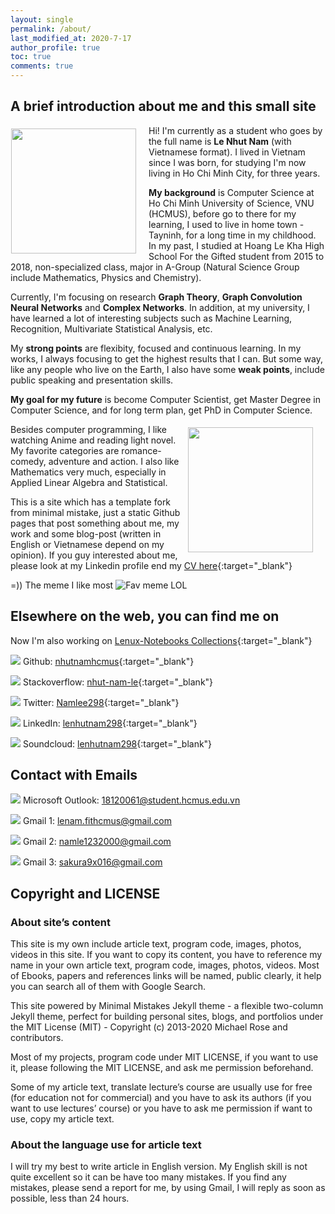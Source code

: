 ```yaml
---
layout: single
permalink: /about/
last_modified_at: 2020-7-17
author_profile: true
toc: true
comments: true
---
```


## A brief introduction about me and this small site

<p><img style="float: left;margin:5px 20px 5px 1px" src="{{site.baseurl}}/assets/images/avt/avt.jpg" width="200px"></p>

Hi! I'm currently as a student who goes by the full name is **Le Nhut Nam** (with Vietnamese format). I lived in Vietnam since I was born, for studying I'm now living in Ho Chi Minh City, for three years.

**My background** is Computer Science at Ho Chi Minh University of Science, VNU (HCMUS), before go to there for my learning, I used to live in home town - Tayninh, for a long time in my childhood. In my past, I studied at Hoang Le Kha High School For the Gifted student from 2015 to 2018, non-specialized class, major in A-Group (Natural Science Group include Mathematics, Physics and Chemistry).

Currently, I'm focusing on research **Graph Theory**, **Graph Convolution Neural Networks** and **Complex Networks**. In addition, at my university, I have learned a lot of interesting subjects such as Machine Learning, Recognition, Multivariate Statistical Analysis, etc.

My **strong points** are flexibity, focused and continuous learning. In my works, I always focusing to get the highest results that I can. But some way, like any people who live on the Earth, I also have some **weak points**, include public speaking and presentation skills.

**My goal for my future** is become Computer Scientist, get Master Degree in Computer Science, and for long term plan, get PhD in Computer Science.

<p><img style="float: right;margin:5px 20px 5px 1px" src="https://wallpapercave.com/wp/wp8540750.jpg" width="200px"></p>

Besides computer programming, I like watching Anime and reading light novel. My favorite categories are romance-comedy, adventure and action. I also like Mathematics very much, especially in Applied Linear Algebra and Statistical.

This is a site which has a template fork from minimal mistake, just a static Github pages that post something about me, my work and some blog-post (written in English or Vietnamese depend on my opinion). If you guy interested about me, please look at my Linkedin profile end my [CV here](https://docs.google.com/viewer?url=https://raw.githubusercontent.com/nhutnamhcmus/resume/main/resume.pdf){:target="_blank"}


=)) The meme I like most
![Fav meme LOL](https://j.gifs.com/v15Bnk.gif)

## Elsewhere on the web, you can find me on

Now I'm also working on [Lenux-Notebooks Collections](https://nhutnamhcmus.github.io/lenux-notebooks/){:target="_blank"}

<img src="https://img.icons8.com/color/30/000000/github--v1.png"/> Github: [nhutnamhcmus](https://github.com/nhutnamhcmus){:target="_blank"}

<img src="https://img.icons8.com/color/30/000000/stackoverflow.png"/> Stackoverflow: [nhut-nam-le](https://stackoverflow.com/users/14214183/nhut-nam-le){:target="_blank"}

<img src="https://img.icons8.com/fluent/30/000000/twitter.png"/> Twitter: [Namlee298](https://twitter.com/Namlee298){:target="_blank"}

<img src="https://img.icons8.com/fluent/30/000000/linkedin.png"/> LinkedIn: [lenhutnam298](https://www.linkedin.com/in/lenhutnam298/){:target="_blank"}

<img src="https://img.icons8.com/color/30/000000/soundcloud.png"/> Soundcloud: [lenhutnam298](https://soundcloud.com/lenhutnam298){:target="_blank"}

## Contact with Emails

<img src="https://img.icons8.com/color/30/000000/microsoft-outlook-2019--v2.png"/> Microsoft Outlook: 18120061@student.hcmus.edu.vn

<img src="https://img.icons8.com/color/30/000000/gmail-new.png"/> Gmail 1: lenam.fithcmus@gmail.com

<img src="https://img.icons8.com/color/30/000000/gmail-new.png"/> Gmail 2: namle1232000@gmail.com

<img src="https://img.icons8.com/color/30/000000/gmail-new.png"/> Gmail 3: sakura9x016@gmail.com

## Copyright and LICENSE

### About site’s content

This site is my own include article text, program code, images, photos, videos in this site. If you want to copy its content, you have to reference my name in your own article text, program code, images, photos, videos. Most of Ebooks, papers and references links will be named, public clearly, it help you can search all of them with Google Search.

This site powered by Minimal Mistakes Jekyll theme - a flexible two-column Jekyll theme, perfect for building personal sites, blogs, and portfolios under the MIT License (MIT) - Copyright (c) 2013-2020 Michael Rose and contributors.

Most of my projects, program code under MIT LICENSE, if you want to use it, please following the MIT LICENSE, and ask me permission beforehand.

Some of my article text, translate lecture’s course are usually use for free (for education not for commercial) and you have to ask its authors (if you want to use lectures’ course) or you have to ask me permission if want to use, copy my article text.

### About the language use for article text

I will try my best to write article in English version. My English skill is not quite excellent so it can be have too many mistakes. If you find any mistakes, please send a report for me, by using Gmail, I will reply as soon as possible, less than 24 hours.
